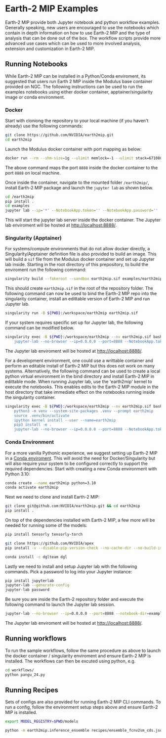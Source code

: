 # Earth-2 MIP Examples

Earth-2 MIP provide both Jupyter notebook and python workflow examples.
Generally speaking, new users are encouraged to use the notebooks which contain in depth information
on how to use Earth-2 MIP and the type of analysis that can be done out of the box.
The workflow scripts provide more advanced use cases which can be used to more involved analysis, extension and customization
in Earth-2 MIP.

## Running Notebooks

While Earth-2 MIP can be installed in a Python/Conda enviroment, its suggested that
users run Earth 2 MIP inside the Modulus base container provided on NGC.
The following instructions can be used to run the examples notebooks using either docker
container, apptainer/singularity image or conda environment.

### Docker

Start with cloniong the repository to your local machine (if you haven't already) use
the following commands:

```bash
git clone https://github.com/NVIDIA/earth2mip.git
cd earth2mip
```

Launch the Modulus docker container with port mapping as below:

```bash
docker run --rm --shm-size=1g --ulimit memlock=-1 --ulimit stack=67108864 --runtime nvidia -p 8888:8888 -v ${PWD}:/earth2mip -it nvcr.io/nvidia/modulus/modulus:23.08
```

The above command maps the port `8888` inside the docker container to the port `8888` on local machine.

Once inside the container, navigate to the mounted folder `/earth2mip/`, install
Earth-2 MIP package and launch the `jupyter lab` as shown below.

```bash
cd /earth2mip
pip install .
cd examples
jupyter lab --ip='*' --NotebookApp.token='' --NotebookApp.password=''
```

This will start the jupyter lab server inside the docker container.
The Jupyter lab enviroment will be hosted at [http://localhost:8888/](http://localhost:8888/).

### Singularity (Apptainer)

For systems/compute environments that do not allow docker directly, a
Singularity/Apptainer definition file is also provided to build an image.
This will build a `sif` file from the Modulus docker container and set up Jupyter lab inside.
Starting in the root directory of this prepository, to build the enviroment run the
following command:

```bash
singularity build --fakeroot --sandbox earth2mip.sif examples/earth2mip.def
```

This should create `earth2mip.sif` in the root of the repository folder.
The following command can now be used to bind the Earth-2 MIP repo into the singularity
container, install an edittable version of Earth-2 MIP and run Jupyter lab.

```bash
singularity run -B ${PWD}:/workspace/earth2mip earth2mip.sif
```

If your system requires specific set up for Jupyter lab, the following command can be
modified below.

```bash
singularity exec -B ${PWD}:/workspace/earth2mip --nv earth2mip.sif bash -c 'cd ~
    jupyter-lab --no-browser --ip=0.0.0.0 --port=8888 --NotebookApp.token="" --notebook-dir=examples/'
```

The Jupyter lab enviroment will be hosted at [http://localhost:8888/](http://localhost:8888/).

For a development environment, one could use a writtable container and perform an
editable install of Earth-2 MIP but this does not work on many systems.
Alternatively, the following command can be used to create a local python virtual
environment in the bind directory and install Earth-2 MIP in edittable mode.
When running Jupyter lab, use the 'earth2mip' kernel to execute the notebooks.
This enables edits to the Earth-2 MIP module in the host directory that take immediate
effect on the notebooks running inside the singularity container.

```bash
singularity exec -B ${PWD}:/workspace/earth2mip --nv earth2mip.sif bash -c 'cd ~
    python3 -m venv --system-site-packages .venv --prompt earth2mip
    source .venv/bin/activate
    ipython kernel install --user --name=earth2mip
    pip3 install -e .
    jupyter-lab --no-browser --ip=0.0.0.0 --port=8888 --NotebookApp.token="" --notebook-dir=examples/'
```

### Conda Environment

For a more vanilla Pythonic experience, we suggest setting up Earth-2 MIP in a
[Conda enviroment](https://www.anaconda.com/download).
This will avoid the need for Docker/Singularity but will also require your system to be
configured correctly to support the required dependencies.
Start with creating a new Conda environment with Python 3.10:

```bash
conda create --name earth2mip python=3.10
conda activate earth2mip
```

Next we need to clone and install Earth-2 MIP:

```bash
git clone git@github.com:NVIDIA/earth2mip.git && cd earth2mip
pip install .
```

On top of the dependencies installed with Earth-2 MIP, a few more will be needed for
running some of the models:

```bash
pip install tensorly tensorly-torch

git clone https://github.com/NVIDIA/apex
pip install -v --disable-pip-version-check --no-cache-dir --no-build-isolation --global-option="--cpp_ext" --global-option="--cuda_ext" ./apex

conda install -c dglteam dgl
```

Lastly we need to install and setup Jupyter lab with the following commands.
Pick a password to log into your Jupyter instance:

```bash
pip install jupyterlab
jupyter-lab --generate-config
jupyter-lab password
```

Be sure you are inside the Earth-2 repository folder and execute the following command
to launch the Jupyter lab session.

```bash
jupyter-lab --no-browser --ip=0.0.0.0 --port=8888 --notebook-dir=examples/
```

The Jupyter lab enviroment will be hosted at [http://localhost:8888/](http://localhost:8888/).

## Running workflows

To run the sample workflows, follow the same procedure as above to launch the docker
container / singularity enviroment and ensure Earth-2 MIP is installed.
The workflows can then be excuted using python, e.g.

```bash
cd workflows/
python pangu_24.py
```

## Running Recipes

Sets of configs are also provided for running Earth-2 MIP CLI commands.
To run a config, follow the environment setup steps above and ensure Earth-2 MIP is
installed.

```bash
export MODEL_REGISTRY=$PWD/models

python -m earth2mip.inference_ensemble recipes/ensemble_fcnv2sm_cds.json
```